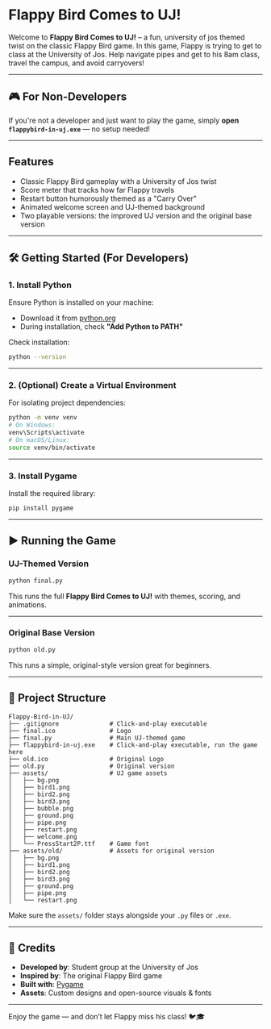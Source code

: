 # Flappy Bird Comes to UJ!

Welcome to **Flappy Bird Comes to UJ!** – a fun, university of jos themed twist on the classic Flappy Bird game. In this game, Flappy is trying to get to class at the University of Jos. Help navigate pipes and get to his 8am class, travel the campus, and avoid carryovers!

---

## 🎮 For Non-Developers

If you're not a developer and just want to play the game, simply **open `flappybird-in-uj.exe`** — no setup needed!

---

## Features

* Classic Flappy Bird gameplay with a University of Jos twist
* Score meter that tracks how far Flappy travels
* Restart button humorously themed as a "Carry Over"
* Animated welcome screen and UJ-themed background
* Two playable versions: the improved UJ version and the original base version

---

## 🛠 Getting Started (For Developers)

### 1. Install Python

Ensure Python is installed on your machine:

* Download it from [python.org](https://www.python.org/downloads/)
* During installation, check **"Add Python to PATH"**

Check installation:

```bash
python --version
```

---

### 2. (Optional) Create a Virtual Environment

For isolating project dependencies:

```bash
python -m venv venv
# On Windows:
venv\Scripts\activate
# On macOS/Linux:
source venv/bin/activate
```

---

### 3. Install Pygame

Install the required library:

```bash
pip install pygame
```

---

## ▶️ Running the Game

### UJ-Themed Version

```bash
python final.py
```

This runs the full **Flappy Bird Comes to UJ!** with themes, scoring, and animations.

---

### Original Base Version

```bash
python old.py
```

This runs a simple, original-style version great for beginners.

---

## 📁 Project Structure

```
Flappy-Bird-in-UJ/
├── .gitignore              # Click-and-play executable
├── final.ico               # Logo
├── final.py                # Main UJ-themed game
├── flappybird-in-uj.exe    # Click-and-play executable, run the game here
├── old.ico                 # Original Logo
├── old.py                  # Original version
├── assets/                 # UJ game assets
│   ├── bg.png
│   ├── bird1.png
│   ├── bird2.png
│   ├── bird3.png
│   ├── bubble.png
│   ├── ground.png
│   ├── pipe.png
│   ├── restart.png
│   ├── welcome.png
│   └── PressStart2P.ttf    # Game font
├── assets/old/             # Assets for original version
│   ├── bg.png
│   ├── bird1.png
│   ├── bird2.png
│   ├── bird3.png
│   ├── ground.png
│   ├── pipe.png
│   └── restart.png
```

Make sure the `assets/` folder stays alongside your `.py` files or `.exe`.

---

## 🙌 Credits

* **Developed by**: Student group at the University of Jos
* **Inspired by**: The original Flappy Bird game
* **Built with**: [Pygame](https://www.pygame.org/)
* **Assets**: Custom designs and open-source visuals & fonts

---

Enjoy the game — and don’t let Flappy miss his class! 🐦🎓
